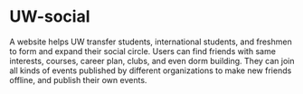 # UW-social
A website helps UW transfer students, international students, and freshmen to form and expand their social circle. Users can find friends with same interests, courses, career plan, clubs, and even dorm building. They can join all kinds of events published by different organizations to make new friends offline, and publish their own events.

